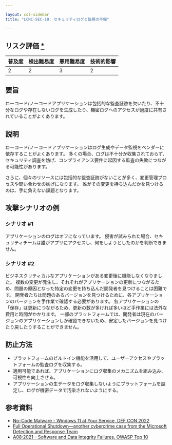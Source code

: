 ```yaml
---

layout: col-sidebar
title: "LCNC-SEC-10: セキュリティログと監視の不備"

---
```


## リスク評価 [*](https://owasp.org/www-project-top-ten/2017/Note_About_Risks)

| 普及度 | 検出難易度 | 悪用難易度 | 技術的影響 |
| --- | --- | --- | --- |
| 2 | 2 | 3 | 2 |

## 要旨

ローコード/ノーコードアプリケーションは包括的な監査証跡を欠いたり、不十分なログや存在しないログを生成したり、機密ログへのアクセスが過度に共有されていることがよくあります。

## 説明

ローコード/ノーコードアプリケーションはログ生成やデータ監視をベンダーに依存することがよくあります。
多くの場合、ログは不十分か収集されておらず、セキュリティ調査を妨げ、コンプライアンス要件に起因する監査の失敗につながる可能性があります。

さらに、個々のリソースには包括的な監査証跡がないことが多く、変更管理プロセスや問い合わせの妨げになります。
誰がその変更を持ち込んだかを見つけるのは、手に負えない課題となります。

## 攻撃シナリオの例

### シナリオ #1

アプリケーションのログはオフになっています。
侵害が試みられた場合、セキュリティチームは誰がアプリにアクセスし、何をしようとしたのかを判断できません。

### シナリオ #2

ビジネスクリティカルなアプリケーションがある変更後に機能しなくなりました。
複数の変更が発生し、それぞれがアプリケーションの更新につながるため、問題の原因となった特定の変更を持ち込んだ開発者を見つけることは困難です。
開発者たちは問題のあるバージョンを見つけるために、各アプリケーションのバージョンを手作業で確認する必要があります。
各アプリケーションの「保存」は更新につながるため、更新の数が多ければ多いほど手作業には法外な費用と時間がかかります。
一部のプラットフォームでは、開発者は現在のバージョンのアプリケーションしか確認できないため、安定したバージョンを見つけたり戻したりすることができません。

## 防止方法

- プラットフォームのビルトイン機能を活用して、ユーザーアクセスやプラットフォームの監査ログを収集する。
- 適用可能であれば、アプリケーションにログ収集のメカニズムを組み込み、可視性を向上させる。
- アプリケーションの生データをログ収集しないようにプラットフォームを設定し、ログが機密データで汚染されないようにする。

## 参考資料

- [No-Code Malware - Windows 11 at Your Service, DEF CON 2022](https://www.youtube.com/watch?v=e8PEIOa6W9M)
- [Full Operational Shutdown—another cybercrime case from the Microsoft Detection and Response Team](https://www.microsoft.com/en-us/security/blog/2020/04/02/full-operational-shutdown-another-cybercrime-case-microsoft-detection-and-response-team/)
- [A08:2021 – Software and Data Integrity Failures, OWASP Top 10](https://owasp.org/Top10/A08_2021-Software_and_Data_Integrity_Failures/)
